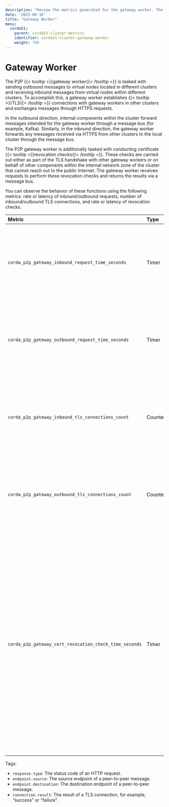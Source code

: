 ```yaml
---
description: "Review the metrics generated for the gateway worker. The gateway worker is responsible for sending outbound messages to virtual nodes located in different clusters and receiving inbound messages from virtual nodes within different clusters."
date: '2023-08-10'
title: "Gateway Worker"
menu:
  corda51:
    parent: corda51-cluster-metrics
    identifier: corda51-cluster-gateway-worker
    weight: 700
---
```


# Gateway Worker

The P2P {{< tooltip >}}gateway worker{{< /tooltip >}} is tasked with sending outbound messages to virtual nodes located in different clusters and receiving inbound messages from virtual nodes within different clusters. To accomplish this, a gateway worker establishes {{< tooltip >}}TLS{{< /tooltip >}} connections with gateway workers in other clusters and exchanges messages through HTTPS requests.

In the outbound direction, internal components within the cluster forward messages intended for the gateway worker through a message bus (for example, Kafka). Similarly, in the inbound direction, the gateway worker forwards any messages received via HTTPS from other clusters to the local cluster through the message bus.

The P2P gateway worker is additionally tasked with conducting certificate {{< tooltip >}}revocation checks{{< /tooltip >}}. These checks are carried out either as part of the TLS handshake with other gateway workers or on behalf of other components within the internal network zone of the cluster that cannot reach out to the public Internet. The gateway worker receives requests to perform these revocation checks and returns the results via a message bus.

You can observe the behavior of these functions using the following metrics: rate or latency of inbound/outbound requests, number of inbound/outbound TLS connections, and rate or latency of revocation checks.

<style>
table th:first-of-type {
    width: 25%;
}
table th:nth-of-type(2) {
    width: 10%;
}
table th:nth-of-type(3) {
    width: 20%;
}
table th:nth-of-type(4) {
    width: 45%;
}
</style>

| Metric | Type | Tags | Description |
| :----------- | :----------- | :----------- | :----------- |
| `corda_p2p_gateway_inbound_request_time_seconds` | Timer | <ul><li>`response.type`</li><li>`endpoint.source`</li></ul> | The latency and the number of requests from a gateway worker to peer gateway workers in other clusters. |
| `corda_p2p_gateway_outbound_request_time_seconds` | Timer | <ul><li>`response.type`</li><li>`endpoint.destination`</li></ul> | The number of incoming requests from peer gateway workers in other clusters and the time it took to process them. |
| `corda_p2p_gateway_inbound_tls_connections_count` | Counter | <ul><li>`connection.result`</li><li>`endpoint.source`</li></ul> | The number of inbound TLS connections from other gateway workers. Connections are kept open while there is activity. |
| `corda_p2p_gateway_outbound_tls_connections_count` | Counter | <ul><li>`connection.result`</li><li>`endpoint.destination`</li></ul> | The number of outbound TLS connections from other gateway workers. Connections are kept open while there is activity. |
| `corda_p2p_gateway_cert_revocation_check_time_seconds` | Timer | None | The number of certificate revocation check requests and the time it took to process them. These requests are sent to the gateway worker from internal components when they want to check revocation of a certificate. An example is the link manager checking revocation of session certificates when these are used (by default, session PKI is turned off). |

Tags:

* `response.type`: The status code of an HTTP request.
* `endpoint.source`: The source endpoint of a peer-to-peer message.
* `endpoint.destination`: The destination endpoint of a peer-to-peer message.
* `connection.result`: The result of a TLS connection, for example, “success” or “failure".
